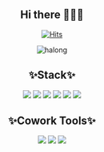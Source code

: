 <div align="center">

## Hi there 👋😄👋
[![Hits](https://hits.seeyoufarm.com/api/count/incr/badge.svg?url=https%3A%2F%2Fgithub.com%2Figbar91%2Fhit-counter&count_bg=%23F95099&title_bg=%23EC978C&icon=buymeacoffee.svg&icon_color=%23824E23&title=hits&edge_flat=false)](https://hits.seeyoufarm.com)
  
![halong](https://user-images.githubusercontent.com/69234252/213954827-9c7d1385-0d61-400c-9d92-318a33c173f0.jpg)


## ✨Stack✨
<img src="https://img.shields.io/badge/Java-brightgreen"/> <img src="https://img.shields.io/badge/Spring-orange"/> <img src="https://img.shields.io/badge/SpringBoot-blue"/> <img src="https://img.shields.io/badge/Jsp-critical"/> <img src="https://img.shields.io/badge/JavaScript-blueviolet"/> <img src="https://img.shields.io/badge/Jquery-ff69b4"/>


## ✨Cowork Tools✨
<img src="https://img.shields.io/badge/GitHub-brightgreen"/> <img src="https://img.shields.io/badge/Postman-orange"/> <img src="https://img.shields.io/badge/Trello-blue"/>

</div>
<!--
**igbar91/igbar91** is a ✨ _special_ ✨ repository because its `README.md` (this file) appears on your GitHub profile.

Here are some ideas to get you started:

- 🔭 I’m currently working on ...
- 🌱 I’m currently learning ...
- 👯 I’m looking to collaborate on ...
- 🤔 I’m looking for help with ...
- 💬 Ask me about ...
- 📫 How to reach me: ...
- 😄 Pronouns: ...
- ⚡ Fun fact: ...
-->

<!--<a href="버튼을 눌렀을 때 이동할 링크" target="_blank">
<img src="https://img.shields.io/badge/뱃지레이블-배경색?style=뱃지모양&logo=로고&logoColor=로고색상"/></a>-->

